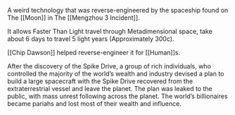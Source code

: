 A weird technology that was reverse-engineered by the spaceship found on The [[Moon]] in The [[Mengzhou 3 Incident]].

It allows Faster Than Light travel through Metadimensional space, take about 6 days to travel 5 light years (Approximately 300c).

[[Chip Dawson]] helped reverse-engineer it for [[Human]]s.

After the discovery of the Spike Drive, a group of rich individuals, who controlled the majority
of the world’s wealth and industry devised a plan to build a large spacecraft with the Spike
Drive recovered from the extraterrestrial vessel and leave the planet. The plan was leaked to
the public, with mass unrest following across the planet. The world’s billionaires became
pariahs and lost most of their wealth and influence.